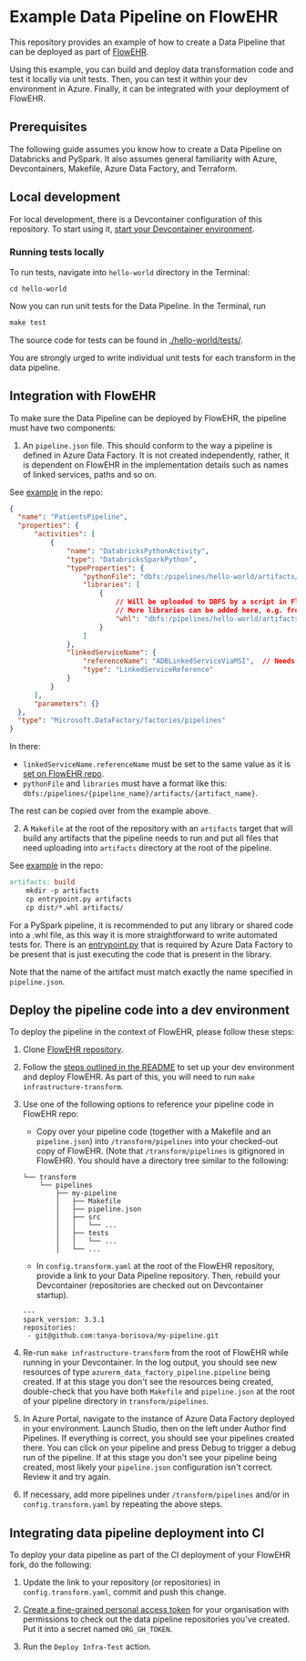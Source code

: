 # Example Data Pipeline on FlowEHR

This repository provides an example of how to create a Data Pipeline that can be deployed as part of [FlowEHR](https://github.com/UCLH-Foundry/FlowEHR).

Using this example, you can build and deploy data transformation code and test it locally via unit tests. Then, you can test it within your dev environment in Azure. Finally, it can be integrated with your deployment of FlowEHR.

## Prerequisites

The following guide assumes you know how to create a Data Pipeline on Databricks and PySpark. It also assumes general familiarity with Azure, Devcontainers, Makefile, Azure Data Factory, and Terraform.

## Local development

For local development, there is a Devcontainer configuration of this repository.
To start using it, [start your Devcontainer environment](https://code.visualstudio.com/docs/devcontainers/tutorial). 

### Running tests locally
To run tests, navigate into `hello-world` directory in the Terminal:

```
cd hello-world
```

Now you can run unit tests for the Data Pipeline. In the Terminal, run

```Makefile
make test
```

The source code for tests can be found in [./hello-world/tests/](./hello-world/tests/).

You are strongly urged to write individual unit tests for each transform in the data pipeline.

## Integration with FlowEHR

To make sure the Data Pipeline can be deployed by FlowEHR, the pipeline must have two components:

1. An `pipeline.json` file. This should conform to the way a pipeline is defined in Azure Data Factory. It is not created independently, rather, it is dependent on FlowEHR in the implementation details such as names of linked services, paths and so on.

See [example](./hello-world/pipeline.json) in the repo:

```json
{
  "name": "PatientsPipeline",
  "properties": {
      "activities": [
          {
              "name": "DatabricksPythonActivity",
              "type": "DatabricksSparkPython",
              "typeProperties": {
                  "pythonFile": "dbfs:/pipelines/hello-world/artifacts/entrypoint.py",
                  "libraries": [
                      {
                          // Will be uploaded to DBFS by a script in FlowEHR repo
                          // More libraries can be added here, e.g. from PyPi
                          "whl": "dbfs:/pipelines/hello-world/artifacts/hello_world-0.0.1-py3-none-any.whl"
                      }
                  ]
              },
              "linkedServiceName": {
                  "referenceName": "ADBLinkedServiceViaMSI",  // Needs to be in sync with what is set in FlowEHR
                  "type": "LinkedServiceReference"
              }
          }
      ],
      "parameters": {}
  },
  "type": "Microsoft.DataFactory/factories/pipelines"
}  
```

In there: 
- `linkedServiceName.referenceName` must be set to the same value as it is [set on FlowEHR repo](https://github.com/UCLH-Foundry/FlowEHR/blob/main/infrastructure/transform/locals.tf#L19).
- `pythonFile` and `libraries` must have a format like this:
`dbfs:/pipelines/{pipeline_name}/artifacts/{artifact_name}`. 

The rest can be copied over from the example above.

2. A `Makefile` at the root of the repository with an `artifacts` target that will build any artifacts that the pipeline needs to run and put all files that need uploading into `artifacts` directory at the root of the pipeline.

See [example](./hello-world/Makefile) in the repo:

```Makefile
artifacts: build
	mkdir -p artifacts
	cp entrypoint.py artifacts
	cp dist/*.whl artifacts/
```

For a PySpark pipeline, it is recommended to put any library or shared code into a .whl file, as this way it is more straightforward to write automated tests for. There is an [entrypoint.py](./hello-world/entrypoint.py) that is required by Azure Data Factory to be present that is just executing the code that is present in the library.

Note that the name of the artifact must match exactly the name specified in `pipeline.json`.

## Deploy the pipeline code into a dev environment 

To deploy the pipeline in the context of FlowEHR, please follow these steps:

1. Clone [FlowEHR repository](https://github.com/UCLH-Foundry/FlowEHR).

1. Follow the [steps outlined in the README](https://github.com/UCLH-Foundry/FlowEHR#getting-started) to set up your dev environment and deploy FlowEHR. As part of this, you will need to run `make infrastructure-transform`. 

1. Use one of the following options to reference your pipeline code in FlowEHR repo:

    * Copy over your pipeline code (together with a Makefile and an `pipeline.json`) into `/transform/pipelines` into your checked-out copy of FlowEHR. (Note that `/transform/pipelines` is gitignored in FlowEHR). You should have a directory tree similar to the following:

    ```
    └── transform
        └── pipelines
            ├── my-pipeline 
            │   ├── Makefile
            │   ├── pipeline.json
            │   ├── src
            │   │   └── ...
            │   ├── tests
            │   │   └── ...
            │   └── ...
    ```

    * In `config.transform.yaml` at the root of the FlowEHR repository, provide a link to your Data Pipeline repository. Then, rebuild your Devcontainer (repositories are checked out on Devcontainer startup).
    ```
    ---
    spark_version: 3.3.1
    repositories:
     - git@github.com:tanya-borisova/my-pipeline.git
    ```

1. Re-run `make infrastructure-transform` from the root of FlowEHR while running in your Devcontainer. In the log output, you should see new resources of type `azurerm_data_factory_pipeline.pipeline` being created. 
If at this stage you don't see the resources being created, double-check that you have both `Makefile` and `pipeline.json` at the root of your pipeline directory in `transform/pipelines`.

1. In Azure Portal, navigate to the instance of Azure Data Factory deployed in your environment. Launch Studio, then on the left under Author find Pipelines. If everything is correct, you should see your pipelines created there. You can click on your pipeline and press Debug to trigger a debug run of the pipeline. If at this stage you don't see your pipeline being created, most likely your `pipeline.json` configuration isn't correct. Review it and try again.

1. If necessary, add more pipelines under `/transform/pipelines` and/or in `config.transform.yaml` by repeating the above steps.

## Integrating data pipeline deployment into CI

To deploy your data pipeline as part of the CI deployment of your FlowEHR fork, do the following:

1. Update the link to your repository (or repositories) in `config.transform.yaml`, commit and push this change.

1. [Create a fine-grained personal access token](https://docs.github.com/en/authentication/keeping-your-account-and-data-secure/creating-a-personal-access-token) for your organisation with permissions to check out the data pipeline repositories you've created. Put it into a secret named `ORG_GH_TOKEN`. 

1. Run the `Deploy Infra-Test` action.
